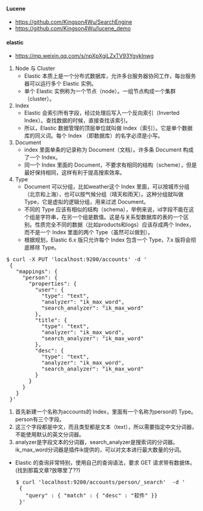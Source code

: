 #### Lucene
+ <https://github.com/Kingson4Wu/SearchEngine>
+ <https://github.com/Kingson4Wu/lucene_demo>


#### elastic
+ <https://mp.weixin.qq.com/s/npXpXgiLZxTV93YgykInwg>
1. Node 与 Cluster
    - Elastic 本质上是一个分布式数据库，允许多台服务器协同工作，每台服务器可以运行多个 Elastic 实例。
    - 单个 Elastic 实例称为一个节点（node）。一组节点构成一个集群（cluster）。
2. Index
    - Elastic 会索引所有字段，经过处理后写入一个反向索引（Inverted Index）。查找数据的时候，直接查找该索引。
    - 所以，Elastic 数据管理的顶层单位就叫做 Index（索引）。它是单个数据库的同义词。每个 Index （即数据库）的名字必须是小写。
3. Document
    - index 里面单条的记录称为 Document（文档）。许多条 Document 构成了一个 Index。
    - 同一个 Index 里面的 Document，不要求有相同的结构（scheme），但是最好保持相同，这样有利于提高搜索效率。
4. Type
    - Document 可以分组，比如weather这个 Index 里面，可以按城市分组（北京和上海），也可以按气候分组（晴天和雨天）。这种分组就叫做 Type，它是虚拟的逻辑分组，用来过滤 Document。
    - 不同的 Type 应该有相似的结构（schema），举例来说，id字段不能在这个组是字符串，在另一个组是数值。这是与关系型数据库的表的一个区别。性质完全不同的数据（比如products和logs）应该存成两个 Index，而不是一个 Index 里面的两个 Type（虽然可以做到）。 
    - 根据规划，Elastic 6.x 版只允许每个 Index 包含一个 Type，7.x 版将会彻底移除 Type。
    
<pre>
$ curl -X PUT 'localhost:9200/accounts' -d '
 {
   "mappings": {
     "person": {
       "properties": {
         "user": {
           "type": "text",
           "analyzer": "ik_max_word",
           "search_analyzer": "ik_max_word"
         },
         "title": {
           "type": "text",
           "analyzer": "ik_max_word",
           "search_analyzer": "ik_max_word"
         },
         "desc": {
           "type": "text",
           "analyzer": "ik_max_word",
           "search_analyzer": "ik_max_word"
         }
       }
     }
   }
 }'    
</pre> 

1. 首先新建一个名称为accounts的 Index，里面有一个名称为person的 Type。person有三个字段。 
2. 这三个字段都是中文，而且类型都是文本（text），所以需要指定中文分词器，不能使用默认的英文分词器。
3. analyzer是字段文本的分词器，search_analyzer是搜索词的分词器。ik_max_word分词器是插件ik提供的，可以对文本进行最大数量的分词。
   
+ Elastic 的查询非常特别，使用自己的查询语法，要求 GET 请求带有数据体。(找到那篇文章?放哪里了??)

<pre>
   $ curl 'localhost:9200/accounts/person/_search'  -d '
    {
      "query" : { "match" : { "desc" : "软件" }}
    }' 
</pre>  

   
    